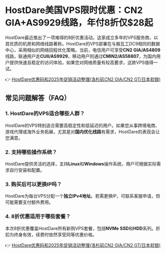 # HostDare美国VPS限时优惠：CN2 GIA+AS9929线路，年付8折仅$28起

HostDare最近推出了一项难得的8折优惠活动。这家成立多年的VPS服务商，以其优质的机房和网络线路著称。HostDare的VPS部署在与搬瓦工DC9相同的数据中心，采用相似的网络回程优化策略。当前，电信用户可享受**CN2 GIA/AS4809**线路，联通用户走**CUII/AS9929**，移动用户则通过**CMIN2/AS58807**，为国内用户提供快速且稳定的访问体验。如果您对网络质量有较高要求，这款VPS值得一试。

👉 [HostDare优惠码和2025年促销活动整理(洛杉矶CN2 GIA/CN2 GT/日本软银)](https://bit.ly/hostdare)

## 常见问题解答（FAQ）

### 1. HostDare的VPS适合哪些人群？
HostDare的VPS特别适合需要高稳定性和低延迟的用户。如果您从事跨境电商、游戏代理或海外业务拓展，尤其是对**国内优化线路**有需求，HostDare的表现会让您满意。

### 2. 支持哪些操作系统？
HostDare提供灵活的选择，支持**Linux**和**Windows**操作系统，用户可根据实际需求自行安装和配置。

### 3. 购买后可以更换IP吗？
HostDare为每台VPS分配一个**独立IPv4地址**。若需更换IP，可联系客服申请，但可能需要支付额外费用。

### 4. 8折优惠适用于哪些套餐？
本次8折优惠覆盖HostDare所有新购VPS套餐，包括**NVMe SSD**和**HDD**系列。折扣为终身有效，续费时依然享受同等优惠价格。

👉 [HostDare优惠码和2025年促销活动整理(洛杉矶CN2 GIA/CN2 GT/日本软银)](https://bit.ly/hostdare)